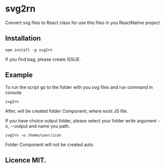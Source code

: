 # svg2rn
Convert svg files to React class for use this files in you ReactNative project

## Installation
```
npm install -g svg2rn
```

If you find bag, please create ISSUE.

## Example

To run the script go to the folder with you svg files and run command in console
```
svg2rn
```

After, will be created folder Component, where exist JS file.

If you have choice output folder, please select your folder write argument -o, --output and name you path.
```
svg2rn -o /home/user/icon
```

Folder Component will not be created auto.

## Licence MIT.
